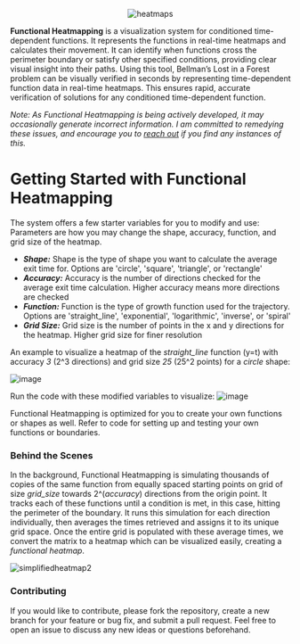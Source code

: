 <div align="center">

![heatmaps](https://github.com/seanhlewis/FunctionalHeatmapping/assets/96705270/8a134c92-10c5-49b8-b46c-e91950f66adc)



</div>

**Functional Heatmapping** is a visualization system for conditioned time-dependent functions. It represents the functions in real-time heatmaps and calculates their movement. It can identify when functions cross the perimeter boundary or satisfy other specified conditions, providing clear visual insight into their paths. Using this tool, Bellman’s Lost in a Forest problem can be visually verified in seconds by representing time-dependent function data in real-time heatmaps. This ensures rapid, accurate verification of solutions for any conditioned time-dependent function.

_Note: As Functional Heatmapping is being actively developed, it may occasionally generate incorrect information. I am committed to remedying these issues, and encourage you to [reach out](mailto:seanhlewis@utexas.edu?subject=Functional%20Heatmapping%20Bug%20Report&amp;body=Please%20describe%20the%20bug%20here.) if you find any instances of this._

<div align="center">

</div>

# Getting Started with Functional Heatmapping

The system offers a few starter variables for you to modify and use:
Parameters are how you may change the shape, accuracy, function, and grid size of the heatmap.
* **_Shape:_** Shape is the type of shape you want to calculate the average exit time for. Options are 'circle', 'square', 'triangle', or 'rectangle'
* **_Accuracy:_** Accuracy is the number of directions checked for the average exit time calculation. Higher accuracy means more directions are checked
* **_Function:_** Function is the type of growth function used for the trajectory. Options are 'straight_line', 'exponential', 'logarithmic', 'inverse', or 'spiral'
* **_Grid Size:_** Grid size is the number of points in the x and y directions for the heatmap. Higher grid size for finer resolution

An example to visualize a heatmap of the *straight_line* function (y=t) with accuracy *3* (2^3 directions) and grid size *25* (25^2 points) for a *circle* shape:

![image](https://github.com/seanhlewis/FunctionalHeatmapping/assets/96705270/eddbc64e-0090-481a-ab0f-5e9fbd6ab23f)

Run the code with these modified variables to visualize:
![image](https://github.com/seanhlewis/FunctionalHeatmapping/assets/96705270/e1719147-3f66-42e8-8f4c-807cdaa4b86f)


Functional Heatmapping is optimized for you to create your own functions or shapes as well. Refer to code for setting up and testing your own functions or boundaries.

### Behind the Scenes

In the background, Functional Heatmapping is simulating thousands of copies of the same function from equally spaced starting points on grid of size *grid_size* towards 2^(*accuracy*) directions from the origin point. It tracks each of these functions until a condition is met, in this case, hitting the perimeter of the boundary. It runs this simulation for each direction individually, then averages the times retrieved and assigns it to its unique grid space. Once the entire grid is populated with these average times, we convert the matrix to a heatmap which can be visualized easily, creating a *functional heatmap*.

![simplifiedheatmap2](https://github.com/seanhlewis/FunctionalHeatmapping/assets/96705270/5c416c7e-cfd5-4c55-a6cb-b6be966301d5)


### Contributing

If you would like to contribute, please fork the repository, create a new branch for your feature or bug fix, and submit a pull request. Feel free to open an issue to discuss any new ideas or questions beforehand.








